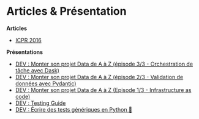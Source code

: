 # Articles & Présentation

**Articles**

- <a href="/_static/icpr_2016.pdf" target="_blank">ICPR 2016</a>

**Présentations**

- [DEV : Monter son projet Data de A à Z (épisode 3/3 - Orchestration de tâche avec Dask)](https://www.youtube.com/watch?v=Ez2lAj5LnS4)
- [DEV : Monter son projet Data de A à Z (épisode 2/3 - Validation de données avec Pydantic)](https://www.youtube.com/watch?v=sdXZ1TJl_DA)
- [DEV : Monter son projet Data de A à Z (Episode 1/3 - Infrastructure as code)](https://www.youtube.com/watch?v=SjeEg1XEFvY)
- [DEV : Testing Guide](https://www.youtube.com/watch?v=RKhhBPg2SKc)
- [DEV : Écrire des tests génériques en Python 🐍](https://www.youtube.com/watch?v=vAdTbKdY4R4)
